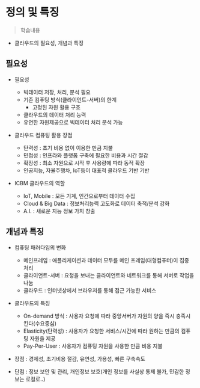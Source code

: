 # 정의 및 특징
> 학습내용
- 클라우드의 필요성, 개념과 특징

## 필요성

- 필요성
    - 빅데이터 저장, 처리, 분석 필요
    - 기존 컴퓨팅 방식(클라이언트-서버)의 한계
      - 고정된 자원 활용 구조
    - 클라우드의 데이터 처리 능력
    - 유연한 자원제공으로 빅데이터 처리 분석 가능
  
- 클라우드 컴퓨팅 활용 장점
    - 탄력성 : 초기 비용 없이 이용한 만큼 지불
    - 민첩성 : 인프라와 플랫폼 구축에 필요한 비용과 시간 절감
    - 확장성 : 최소 자원으로 시작 후 사용량에 따라 동적 확장
    - 인공지능, 자율주행차, IoT등이 대표적 클라우드 기반 기반


- ICBM 클라우드의 역할
    - IoT, Mobile : 모든 기계, 인간으로부터 데이터 수집
    - Cloud & Big Data : 정보처리능력 고도화로 데이터 축적/분석 강화
    - A.I. : 새로운 지능 정보 가치 창출
    
## 개념과 특징
- 컴퓨팅 패러다임의 변화
  - 메인프레임 : 애플리케이션과 데이터 모두를 메인 프레임(대형컴퓨터)이 집중 처리
  - 클라이언트-서버 : 요청을 보내는 클라이언트와 네트워크를 통해 서버로 작업을 나눔
  - 클라우드 : 인터넷상에서 브라우저를 통해 접근 가능한 서비스

    
- 클라우드의 특징
  - On-demand 방식 : 사용자 요청에 따라 중앙서버가 자원의 양을 즉시 충족시킨다(수요중심)
  - Elasticity(탄력성) : 사용자가 요청한 서비스/시간에 따라 원하는 만큼의 컴퓨팅 자원을 제공
  - Pay-Per-User : 사용자가 컴퓨팅 자원을 사용한 만큼 비용 지불

- 장점 : 경제성, 초기비용 절감, 유연성, 가용성, 빠른 구축속도
- 단점 : 정보 보안 및 관리, 개인정보 보호(개인 정보를 사실상 통제 불가, 민감한 정보는 로컬로..)